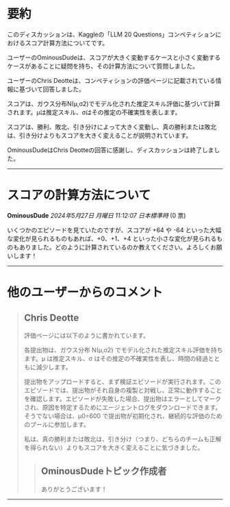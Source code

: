 # 要約 
このディスカッションは、Kaggleの「LLM 20 Questions」コンペティションにおけるスコア計算方法についてです。

ユーザーのOminousDudeは、スコアが大きく変動するケースと小さく変動するケースがあることに疑問を持ち、その計算方法について質問しました。

ユーザーのChris Deotteは、コンペティションの評価ページに記載されている情報に基づいて回答しました。

スコアは、ガウス分布N(μ,σ2)でモデル化された推定スキル評価に基づいて計算されます。μは推定スキル、σはその推定の不確実性を表します。

スコアは、勝利、敗北、引き分けによって大きく変動し、真の勝利または敗北は、引き分けよりもスコアを大きく変えることが説明されています。

OminousDudeはChris Deotteの回答に感謝し、ディスカッションは終了しました。


---
# スコアの計算方法について

**OminousDude** *2024年5月27日 月曜日 11:12:07 日本標準時* (0 票)

いくつかのエピソードを見ていたのですが、スコアが +64 や -64 といった大幅な変化が見られるものもあれば、+0、+1、+4 といった小さな変化が見られるものもありました。どのように計算されているのか教えてください。よろしくお願いします！

---
# 他のユーザーからのコメント

> ## Chris Deotte
> 
> 評価ページには以下のように書かれています。
> 
> 各提出物は、ガウス分布 N(μ,σ2) でモデル化された推定スキル評価を持ちます。μ は推定スキル、σ はその推定の不確実性を表し、時間の経過とともに減少します。
> 
> 提出物をアップロードすると、まず検証エピソードが実行されます。このエピソードでは、提出物がそれ自身の複製と対戦し、正常に動作することを確認します。エピソードが失敗した場合、提出物はエラーとしてマークされ、原因を特定するためにエージェントログをダウンロードできます。そうでない場合は、μ0=600 で提出物が初期化され、継続的な評価のためのプールに参加します。
> 
> 私は、真の勝利または敗北は、引き分け（つまり、どちらのチームも正解を得られない）よりもスコアを大きく変えることに気づきました。
> 
> 
> 
> > ## OminousDudeトピック作成者
> > 
> > ありがとうございます！
> > 
> > 
> > 
---

